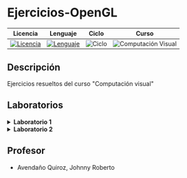 # **Ejercicios-OpenGL**

<div align="center">

|Licencia|Lenguaje|Ciclo|Curso|
|:--:|:--:|:--:|:--:|
|[![Licencia](https://img.shields.io/badge/License-MIT-red.svg)](https://opensource.org/licenses/MIT)|[![Lenguaje](https://img.shields.io/badge/Language-C++-informational.svg)](https://en.cppreference.com)|![Ciclo](https://img.shields.io/badge/VI-green.svg)|![Computación Visual](https://img.shields.io/badge/Programación_y_Fundamentos_de_Algorítmica-blueviolet.svg)

</div>


## Descripción

Ejercicios resueltos del curso "Computación visual"


## Laboratorios

<details><summary><b>Laboratorio 1</b></summary>
<p>

- Ejercicio 1 

  - [Código fuente](https://github.com/anthonyquispev/Ejercicios-OpenGL/blob/master/Laboratorio01/Ejercicio01_Codigo.cpp)

<div align="center">
  <img src="https://github.com/anthonyquispev/Ejercicios-OpenGL/blob/master/Laboratorio01/Ejercicio01_Figura.PNG">
</div>

- Ejercicio 2
  
[Código fuente](https://github.com/anthonyquispev/Ejercicios-OpenGL/blob/master/Laboratorio01/Ejercicio02_Codigo.cpp)

<div align="center">
  <img src="https://github.com/anthonyquispev/Ejercicios-OpenGL/blob/master/Laboratorio01/Ejercicio02_Figura.PNG">
</div>

- Ejercicio 3

[Código fuente](https://github.com/anthonyquispev/Ejercicios-OpenGL/blob/master/Laboratorio01/Ejercicio03_Codigo.cpp)

<div align="center">
  <img src="https://github.com/anthonyquispev/Ejercicios-OpenGL/blob/master/Laboratorio01/Ejercicio03_Figura.PNG">
</div>

- Ejercicio 4
  
[Código fuente](https://github.com/anthonyquispev/Ejercicios-OpenGL/blob/master/Laboratorio01/Ejercicio04_Codigo.cpp)

<div align="center">
  <img src="https://github.com/anthonyquispev/Ejercicios-OpenGL/blob/master/Laboratorio01/Ejercicio04_Figura.PNG">
</div>

- Ejercicio 5

[Código fuente](https://github.com/anthonyquispev/Ejercicios-OpenGL/blob/master/Laboratorio01/Ejercicio05_Codigo.cpp)

https://github.com/user-attachments/assets/b9887883-b28e-42f1-9e1b-947d1c0ca3f1

- Ejercicio 6
  
[Código fuente](https://github.com/anthonyquispev/Ejercicios-OpenGL/blob/master/Laboratorio01/Ejercicio06_Codigo.cpp)

<div align="center">
    <img width="300" src="https://github.com/anthonyquispev/Ejercicios-OpenGL/blob/master/Laboratorio01/Ejercicio06_Figura01.PNG">
    <img width="300" src="https://github.com/anthonyquispev/Ejercicios-OpenGL/blob/master/Laboratorio01/Ejercicio06_Figura02.PNG">
</div>

<div align="center">
    <img width="300" src="https://github.com/anthonyquispev/Ejercicios-OpenGL/blob/master/Laboratorio01/Ejercicio06_Figura03.PNG">
    <img width="300" src="https://github.com/anthonyquispev/Ejercicios-OpenGL/blob/master/Laboratorio01/Ejercicio06_Figura04.PNG">
</div>

- Ejercicio 7
  
[Código fuente](https://github.com/anthonyquispev/Ejercicios-OpenGL/blob/master/Laboratorio01/Ejercicio07_Codigo.cpp)

<div align="center">
  <img src="https://github.com/anthonyquispev/Ejercicios-OpenGL/blob/master/Laboratorio01/Ejercicio07_Figura.PNG">
</div>

</p>
</details>

<details><summary><b>Laboratorio 2</b></summary>
<p>

- Ejercicio 2

![Ej05_](https://github.com/user-attachments/assets/5b29dfaf-3ba8-4882-8ece-9c2f6df76d6b)

</p>
</details>



## Profesor

* Avendaño Quiroz, Johnny Roberto

